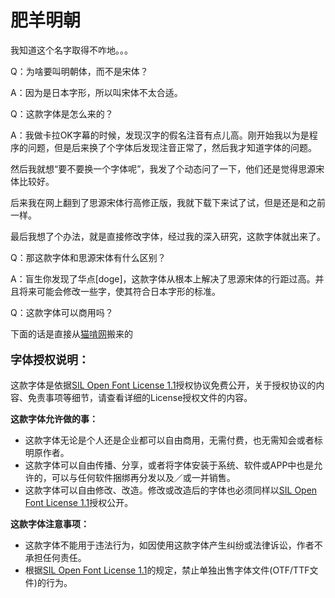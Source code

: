 # 肥羊明朝
<p>我知道这个名字取得不咋地。。。</p>
<p>Q：为啥要叫明朝体，而不是宋体？</p>
<p>A：因为是日本字形，所以叫宋体不太合适。</p>
<p>Q：这款字体是怎么来的？<p>
<p>A：我做卡拉OK字幕的时候，发现汉字的假名注音有点儿高。刚开始我以为是程序的问题，但是后来换了个字体后发现注音正常了，然后我才知道字体的问题。</p>
<p>然后我就想“要不要换一个字体呢”，我发了个动态问了一下，他们还是觉得思源宋体比较好。</p>
<p>后来我在网上翻到了思源宋体行高修正版，我就下载下来试了试，但是还是和之前一样。</p>
<p>最后我想了个办法，就是直接修改字体，经过我的深入研究，这款字体就出来了。</p>
<p>Q：那这款字体和思源宋体有什么区别？</p>
<p>A：盲生你发现了华点[doge]，这款字体从根本上解决了思源宋体的行距过高。并且将来可能会修改一些字，使其符合日本字形的标准。</p>
<p>Q：这款字体可以商用吗？</p>
<p>下面的话是直接从<a rel="noreferrer noopener" href="https://www.maoken.com/" target="_blank">猫啃网</a>搬来的</p>
<p style="font-size:18px"><strong>字体授权说明：</strong></p>



<p>这款字体是依据<a rel="noreferrer noopener" aria-label="SIL Open Font License 1.1（在新窗口打开）" href="https://www.maoken.com/ofl" target="_blank">SIL Open Font License 1.1</a>授权协议免费公开，关于授权协议的内容、免责事项等细节，请查看详细的License授权文件的内容。</p>



<p>    <strong>这款字体允许做的事：</strong></p>



<ul><li>这款字体无论是个人还是企业都可以自由商用，无需付费，也无需知会或者标明原作者。</li><li>这款字体可以自由传播、分享，或者将字体安装于系统、软件或APP中也是允许的，可以与任何软件捆绑再分发以及／或一并销售。</li><li>这款字体可以自由修改、改造。修改或改造后的字体也必须同样以<a rel="noreferrer noopener" href="https://www.maoken.com/ofl" target="_blank">SIL Open Font License 1.1</a>授权公开。</li></ul>



<p>    <strong>这款字体注意事项：</strong></p>



<ul><li>这款字体不能用于违法行为，如因使用这款字体产生纠纷或法律诉讼，作者不承担任何责任。</li><li>根据<a rel="noreferrer noopener" href="https://www.maoken.com/ofl" target="_blank">SIL Open Font License 1.1</a>的规定，禁止单独出售字体文件(OTF/TTF文件)的行为。</li></ul>
</div></div>
